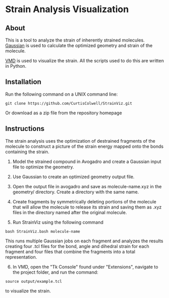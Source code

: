 # Strain Analysis Visualization

## About

This is a tool to analyze the strain of inherently strained molecules. 
[Gaussian](http://gaussian.com/glossary/g09/) is used to calculate the 
optimized geometry and strain of the molecule. 

[VMD](https://www.ks.uiuc.edu/Research/vmd/) is used to visualize the 
strain. All the scripts used to do this are written in Python. 

## Installation

Run the following command on a UNIX command line:
```
git clone https://github.com/CurtisColwell/StrainViz.git
```
Or download as a zip file from the repository homepage

## Instructions

The strain analysis uses the optimization of destrained fragments of the 
molecule to construct a picture of the strain energy mapped onto the bonds 
containing the strain.

1. Model the strained compound in Avogadro and create a Gaussian 
input file to optimize the geometry.

2. Use Gaussian to create an optimized geometry output file.

3. Open the output file in avogadro and save as molecule-name.xyz in the 
geometry/ directory. Create a directory with the same name.

4. Create fragments by symmetrically deleting portions of the molecule 
that will allow the molecule to release its strain and saving them as .xyz 
files in the directory named after the original molecule.

5. Run StrainViz using the following command
```
bash StrainViz.bash molecule-name
```
This runs multiple Gaussian jobs on each fragment and analyzes the results creating 
four .tcl files for the bond, angle and dihedral strain for each fragment and four 
files that combine the fragments into a total representation.

6. In VMD, open the "Tk Console" found under "Extensions", navigate to the 
project folder, and run the command:
```
source output/example.tcl
```
to visualize the strain.
